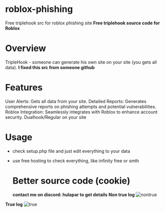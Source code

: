 # roblox-phishing
Free triplehook src for roblox phishing site
**Free triplehook source code for Roblox**
# Overview
TripleHook - someone can generate his own site on your site (you gets all data).
**I fixed this src from someone github**
# Features
User Alerts: Gets all data from your site.
Detailed Reports: Generates comprehensive reports on phishing attempts and potential vulnerabilities.
Roblox Integration: Seamlessly integrates with Roblox to enhance account security.
Dualhook/Regular on your site

# Usage
- check setup.php file and just edit everything to your data
- use free hosting to check everything, like infinity free or smth

  # Better source code (cookie)
  **contact me on discord: hulapar to get details**
  **Non true log** 
  ![nontrue](https://github.com/hulapar/roblox-phishing/assets/172545289/b6a7018f-c9f9-485f-a4c3-10c57ea1ca20)

**True log** 
![true](https://github.com/hulapar/roblox-phishing/assets/172545289/708d599e-ce61-4185-a5dd-b008a2f3e9fc)
